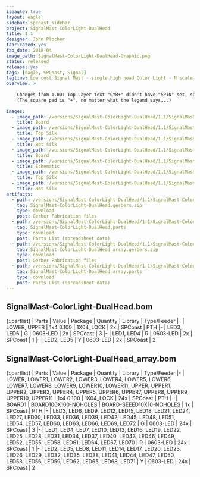```yaml
---
iseagle: true
layout: eagle
sidebar: spcoast_sidebar
project: SignalMast-ColorLight-DualHead
title: 1.1
designer: John Plocher
fabricated: yes
fab_date: 2018-04
image_path: SignalMast-ColorLight-DualHead-Graphic.png
status: released
release: yes
tags: [eagle, SPCoast, Signal]
tagline: Low cost Signal Mast - single high head Color Light - N scale
overview: >
    
    Changes from 1.0D: Top Layer text "GYR+" didn't have "SPIN" set, so it was wrong side up and backward on the top row of upsidedown masts...
    (The square pad is "+", no matter what the legend says...)
    
images:
  - image_path: /versions/SignalMast-ColorLight-DualHead/1.1/SignalMast-ColorLight-DualHead-1.1.brd.png
    title: Board
  - image_path: /versions/SignalMast-ColorLight-DualHead/1.1/SignalMast-ColorLight-DualHead-1.1.top.brd.png
    title: Top Silk
  - image_path: /versions/SignalMast-ColorLight-DualHead/1.1/SignalMast-ColorLight-DualHead-1.1.bot.brd.png
    title: Bot Silk
  - image_path: /versions/SignalMast-ColorLight-DualHead/1.1/SignalMast-ColorLight-DualHead_array-1.1.brd.png
    title: Board
  - image_path: /versions/SignalMast-ColorLight-DualHead/1.1/SignalMast-ColorLight-DualHead-1.1.sch.png
    title: Schematic
  - image_path: /versions/SignalMast-ColorLight-DualHead/1.1/SignalMast-ColorLight-DualHead_array-1.1.top.brd.png
    title: Top Silk
  - image_path: /versions/SignalMast-ColorLight-DualHead/1.1/SignalMast-ColorLight-DualHead_array-1.1.bot.brd.png
    title: Bot Silk
artifacts:
  - path: /versions/SignalMast-ColorLight-DualHead/1.1/SignalMast-ColorLight-DualHead-1.1.gerbers.zip
    tag: SignalMast-ColorLight-DualHead.gerbers.zip
    type: download
    post: Gerber Fabrication files
  - path: /versions/SignalMast-ColorLight-DualHead/1.1/SignalMast-ColorLight-DualHead-1.1.parts.csv
    tag: SignalMast-ColorLight-DualHead.parts
    type: download
    post: Parts List (spreadsheet data)
  - path: /versions/SignalMast-ColorLight-DualHead/1.1/SignalMast-ColorLight-DualHead_array-1.1.gerbers.zip
    tag: SignalMast-ColorLight-DualHead_array.gerbers.zip
    type: download
    post: Gerber Fabrication files
  - path: /versions/SignalMast-ColorLight-DualHead/1.1/SignalMast-ColorLight-DualHead_array-1.1.parts.csv
    tag: SignalMast-ColorLight-DualHead_array.parts
    type: download
    post: Parts List (spreadsheet data)
---
```


## SignalMast-ColorLight-DualHead.bom

{:.partlist}
| Parts | Value | Package | Quantity | Library | Type/Feeder
|-
| LOWER, UPPER | 1x4 0.100 | 1X04_LOCK | 2x | SPCoast | PTH
|-
| LED3, LED6 | G | 0603-LED | 2x | SPCoast | 3
|-
| LED1, LED4 | R | 0603-LED | 2x | SPCoast | 1
|-
| LED2, LED5 | Y | 0603-LED | 2x | SPCoast | 2

## SignalMast-ColorLight-DualHead_array.bom

{:.partlist}
| Parts | Value | Package | Quantity | Library | Type/Feeder
|-
| LOWER, LOWER1, LOWER2, LOWER3, LOWER4, LOWER5, LOWER6, LOWER7, LOWER8, LOWER9, LOWER10, LOWER11, UPPER, UPPER1, UPPER2, UPPER3, UPPER4, UPPER5, UPPER6, UPPER7, UPPER8, UPPER9, UPPER10, UPPER11 | 1x4 0.100 | 1X04_LOCK | 24x | SPCoast | PTH
|-
| BOARD1 | BOARD100X100-NOHOLES | BOARD-SEEED10X10-NOHOLES | 1x | SPCoast | PTH
|-
| LED3, LED6, LED9, LED12, LED15, LED18, LED21, LED24, LED27, LED30, LED33, LED36, LED39, LED42, LED45, LED48, LED51, LED54, LED57, LED60, LED63, LED66, LED69, LED72 | G | 0603-LED | 24x | SPCoast | 3
|-
| LED1, LED4, LED7, LED10, LED13, LED16, LED19, LED22, LED25, LED28, LED31, LED34, LED37, LED40, LED43, LED46, LED49, LED52, LED55, LED58, LED61, LED64, LED67, LED70 | R | 0603-LED | 24x | SPCoast | 1
|-
| LED2, LED5, LED8, LED11, LED14, LED17, LED20, LED23, LED26, LED29, LED32, LED35, LED38, LED41, LED44, LED47, LED50, LED53, LED56, LED59, LED62, LED65, LED68, LED71 | Y | 0603-LED | 24x | SPCoast | 2

